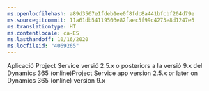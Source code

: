 ```yaml
---
ms.openlocfilehash: a89d3567e1fdeb1ee0f8fdc8a441bfcbf204d79e
ms.sourcegitcommit: 11a61db54119503e82faec5f99c4273e8d1247e5
ms.translationtype: HT
ms.contentlocale: ca-ES
ms.lasthandoff: 10/16/2020
ms.locfileid: "4069265"
---
```

<span data-ttu-id="18c3a-101">Aplicació Project Service versió 2.5.x o posteriors a la versió 9.x del Dynamics 365 (online)</span><span class="sxs-lookup"><span data-stu-id="18c3a-101">Project Service app version 2.5.x or later on Dynamics 365 (online) version 9.x</span></span>
